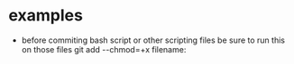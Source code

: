 # examples


- before commiting bash script or other scripting files be sure to run this on those files
     git add --chmod=+x filename:


